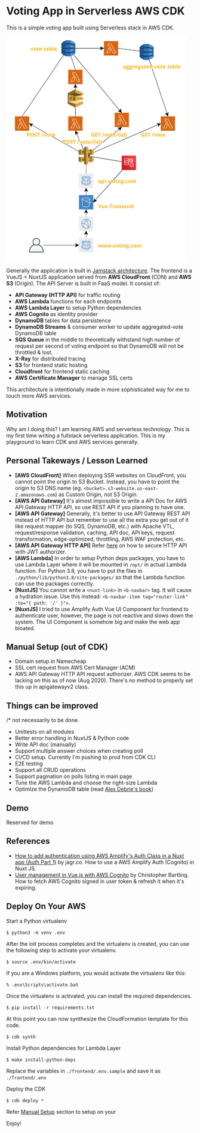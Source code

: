 
# Voting App in Serverless AWS CDK

This is a simple voting app built using Serverless stack in AWS CDK.

<a href="https://raw.githubusercontent.com/sdil/voting-serverless-cdk/master/architecture.png"><img src="https://raw.githubusercontent.com/sdil/voting-serverless-cdk/master/architecture.png" height="600" width="485" ></a>

Generally the application is built in [Jamstack architecture](https://jamstack.wtf). The frontend is a VueJS + NuxtJS application served from **AWS CloudFront** (CDN) and **AWS S3** (Origin). The API Server is built in FaaS model. It consist of:

- **API Gateway (HTTP API)** for traffic routing
- **AWS Lambda** functions for each endpoints
- **AWS Lambda Layer** to setup Python dependencies
- **AWS Cognito** as identity provider
- **DynamoDB** tables for data persistence
- **DynamoDB Streams** & consumer worker to update aggregated-vote DynamoDB table
- **SQS Queue** in the middle to theoretically withstand high number of request per second of voting endpoint so that DynamoDB will not be throttled & lost.
- **X-Ray** for distributed tracing
- **S3** for frontend static hosting
- **Cloudfront** for frontend static caching
- **AWS Certificate Manager** to manage SSL certs

This architecture is intentionally made in more sophisticated way for me to touch more AWS services.

## Motivation

Why am I doing this? I am learning AWS and serverless technology. This is my first time writing a fullstack serverless application. This is my playground to learn CDK and AWS services generally.

## Personal Takeways / Lesson Learned

- **[AWS CloudFront]** When deploying SSR websites on CloudFront, you cannot point the origin to S3 Bucket. Instead, you have to point the origin to S3 DNS name (eg. `<bucket>.s3-website.us-east-2.amazonaws.com`) as Custom Origin, not S3 Origin.
- **[AWS API Gateway]** It's almost impossible to write a API Doc for AWS API Gateway HTTP API, so use REST API if you planning to have one.
- **[AWS API Gateway]** Generally, it's better to use API Gateway REST API instead of HTTP API but remember to use all the extra you get out of it like request mapper (to SQS, DynamoDB, etc.) with Apache VTL, request/response validation, caching, API doc, API keys, request transformation, edge-optimized, throttling, AWS WAF protection, etc.
- **[AWS API Gateway HTTP API]** Refer [here](https://auth0.com/blog/securing-aws-http-apis-with-jwt-authorizers/#Add-a-JWT-Authorizer-to-Your-API) on how to secure HTTP API with JWT authorizer.
- **[AWS Lambda]** In order to setup Python deps packages, you have to use Lambda Layer where it will be mounted in `/opt/` in actual Lambda function. For Python 3.8, you have to put the files in `./python/lib/python3.8/site-packages/` so that the Lambda function can use the packages correctly.
- **[NuxtJS]** You cannot write a `<nuxt-link>` in `<b-navbar>` tag. It will cause a hydration issue. Use this instead: `<b-navbar-item tag="router-link" :to="{ path: '/' }">`.
- **[NuxtJS]** I tried to use Amplify Auth Vue UI Component for frontend to authenticate user, however, the page is not reactive and slows down the system. The UI Component is somehow big and make the web app bloated.

## Manual Setup (out of CDK)

- Domain setup in Namecheap
- SSL cert request from AWS Cert Manager (ACM)
- AWS API Gateway HTTP API request authorizer. AWS CDK seems to be lacking on this as of now (Aug 2020). There's no method to properly set this up in apigatewayv2 class.

## Things can be improved

/* not necessarily to be done.

- Unittests on all modules
- Better error handling in NuxtJS & Python code
- Write API doc (manually)
- Support multiple answer choices when creating poll
- CI/CD setup. Currently I'm pushing to prod from CDK CLI
- E2E testing
- Support all CRUD operations
- Support pagination on polls listing in main page
- Tune the AWS Lambda and choose the right-size Lambda
- Optimize the DynamoDB table (read [Alex Debrie's book](https://www.dynamodbbook.com/))

## Demo

Reserved for demo

## References

- [How to add authentication using AWS Amplify's Auth Class in a Nuxt app (Auth Part 1)](https://www.youtube.com/watch?v=fzcG5Oe31bo) by jagr.co. How to use a AWS Amplify Auth (Cognito) in Nuxt JS.
- [User management in Vue.js with AWS Cognito](https://medium.com/js-dojo/user-management-in-vue-js-with-aws-cognito-1905511b93b) by Christopher Bartling. How to fetch AWS Cognito signed in user token & refresh it when it's expiring.

## Deploy On Your AWS

Start a Python virtualenv

```
$ python3 -m venv .env
```

After the init process completes and the virtualenv is created, you can use the following
step to activate your virtualenv.

```
$ source .env/bin/activate
```

If you are a Windows platform, you would activate the virtualenv like this:

```
% .env\Scripts\activate.bat
```

Once the virtualenv is activated, you can install the required dependencies.

```
$ pip install -r requirements.txt
```

At this point you can now synthesize the CloudFormation template for this code.

```
$ cdk synth
```

Install Python dependencies for Lambda Layer

```
$ make install-python-deps
```

Replace the variables in `./frontend/.env.sample` and save it as `./frontend/.env`

Deploy the CDK

```
$ cdk deploy *
```

Refer [Manual Setup](#manual-setup) section to setup on your

Enjoy!
